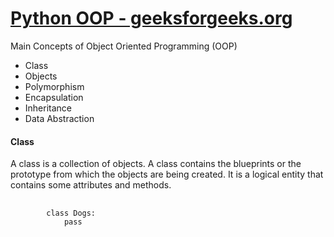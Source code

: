 # <a href="https://www.geeksforgeeks.org/python-oops-concepts/#:~:text=In%20Python%2C%20object%2Doriented%20Programming,in%20the%20programming.">Python OOP - geeksforgeeks.org</a>


Main Concepts of Object Oriented Programming (OOP)
<ul>
	<li>Class</li>
	<li>Objects</li>
	<li>Polymorphism</li>
	<li>Encapsulation</li>
	<li>Inheritance</li>
	<li>Data Abstraction</li>
</ul>

<h4>Class</h4>
<p>
A class is a collection of objects. 
A class contains the blueprints or the prototype from which the objects are being created. 
It is a logical entity that contains some attributes and methods. 
</p>

<pre>
	<code>
		class Dogs:
			pass
	</code>
</pre>

